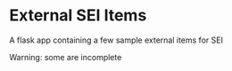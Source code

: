 # External SEI Items

A flask app containing a few sample external items for SEI

Warning: some are incomplete
